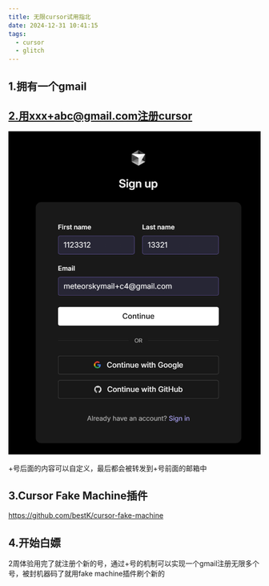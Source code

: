 ```yaml
---
title: 无限cursor试用指北
date: 2024-12-31 10:41:15
tags:	
  - cursor
  - glitch
---
```


## 1.拥有一个gmail

## 2.用xxx+abc@gmail.com注册cursor

![cursor](\assets\cursor.png)

+号后面的内容可以自定义，最后都会被转发到+号前面的邮箱中

## 3.Cursor Fake Machine插件

https://github.com/bestK/cursor-fake-machine

## 4.开始白嫖

2周体验用完了就注册个新的号，通过+号的机制可以实现一个gmail注册无限多个号，被封机器码了就用fake machine插件刷个新的
